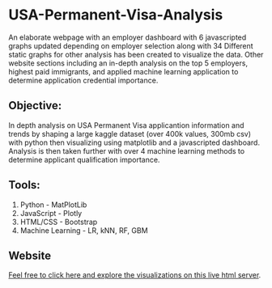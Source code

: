 # USA-Permanent-Visa-Analysis
An elaborate webpage with an employer dashboard with 6 javascripted graphs updated depending on employer selection along with 34 Different static graphs for other analysis has been created to visualize the data. Other website sections including an in-depth analysis on the top 5 employers, highest paid immigrants, and applied machine learning application to determine application credential importance.

## **Objective:**
In depth analysis on USA Permanent Visa applicantion information and trends by shaping a large kaggle dataset (over 400k values, 300mb csv) with python then visualizing using matplotlib and a javascripted dashboard. Analysis is then taken further with over 4 machine learning methods to determine applicant qualification importance.

## **Tools:**
1. Python - MatPlotLib
1. JavaScript - Plotly
2. HTML/CSS - Bootstrap
4. Machine Learning - LR, kNN, RF, GBM

## **Website**
[Feel free to click here and explore the visualizations on this live html server](https://armin-1337.github.io/USA-Permanent-Visa-Analysis/).
